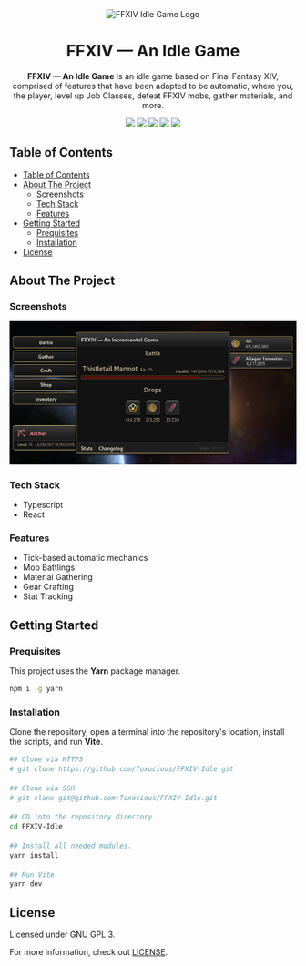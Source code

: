 <div align="center">
  <img src="./src/assets/favicon/favicon.ico" title="FFXIV Idle Game Logo" alt="FFXIV Idle Game Logo" />
  <h1 align="center">FFXIV &mdash; An Idle Game</h1>

  **FFXIV &mdash; An Idle Game** is an idle game based on Final Fantasy XIV, comprised of features that have been adapted to be automatic, where you, the player, level up Job Classes, defeat FFXIV mobs, gather materials, and more.

  <img src='https://img.shields.io/github/issues/Toxocious/FFXIV-Idle?style=for-the-badge&logo=appveyor' />
  <img src='https://img.shields.io/github/forks/Toxocious/FFXIV-Idle?style=for-the-badge&logo=appveyor' />
  <img src='https://img.shields.io/github/stars/Toxocious/FFXIV-Idle?style=for-the-badge&logo=appveyor' />
  <img src='https://img.shields.io/github/license/Toxocious/FFXIV-Idle?style=for-the-badge&logo=appveyor' />
  <a href="https://hits.seeyoufarm.com">
    <img src="https://hits.seeyoufarm.com/api/count/incr/badge.svg?url=https%3A%2F%2Fgithub.com%2FToxocious%2FFFXIV-Idle&count_bg=%234A618F&title_bg=%23555555&icon=&icon_color=%23E7E7E7&title=hits&edge_flat=false"/>
  </a>
</div>



## Table of Contents
- [Table of Contents](#table-of-contents)
- [About The Project](#about-the-project)
  - [Screenshots](#screenshots)
  - [Tech Stack](#tech-stack)
  - [Features](#features)
- [Getting Started](#getting-started)
  - [Prequisites](#prequisites)
  - [Installation](#installation)
- [License](#license)



## About The Project
### Screenshots
<div align="center">
  <img src="./src/assets/images/screenshots/user-interface.png" title="Picture of the game user-interface" alt="Picture of the game user-interface" />
</div>

### Tech Stack
- Typescript
- React

### Features
- Tick-based automatic mechanics
- Mob Battlings
- Material Gathering
- Gear Crafting
- Stat Tracking



## Getting Started
### Prequisites
This project uses the **Yarn** package manager.

```bash
npm i -g yarn
```

### Installation
Clone the repository, open a terminal into the repository's location, install the scripts, and run **Vite**.

```bash
## Clone via HTTPS
# git clone https://github.com/Toxocious/FFXIV-Idle.git

## Clone via SSH
# git clone git@github.com:Toxocious/FFXIV-Idle.git

## CD into the repository directory
cd FFXIV-Idle

## Install all needed modules.
yarn install

## Run Vite
yarn dev
```



## License
Licensed under GNU GPL 3.

For more information, check out [LICENSE](LICENSE).
